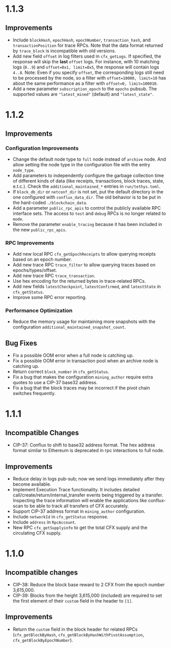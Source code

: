# 1.1.3

## Improvements
- Include `blockHash`, `epochHash`, `epochNumber`, `transaction_hash`, and `transactionPosition` for trace RPCs.
Note that the data format returned by `trace_block` is incompatible with old versions.
- Add new field `offset` in log filters used in `cfx_getLogs`.
  If specified, the response will skip the **last** `offset` logs. 
  For instance, with 10 matching logs (`0..9`) and `offset=0x1, limit=0x5`, the response will contain logs `4..8`.
  Note: Even if you specify `offset`, the corresponding logs still need to be processed by the node,
  so a filter with `offset=10000, limit=10` has about the same performance as a filter with `offset=0, limit=100010`.
- Add a new parameter `subscription_epoch` to the `epochs` pubsub.
  The supported values are `"latest_mined"` (default) and `"latest_state"`.

# 1.1.2

## Improvements

### Configuration Improvements
- Change the default node type to `full` node instead of `archive` node. And allow setting the node type in the
  configuration file with the entry `node_type`.
- Add parameters to independently configure the garbage collection time of different kinds of data (like receipts,
  transactions, block traces, state, e.t.c.). Check the `additional_maintained_*` entries in `run/tethys.toml`.
- If `block_db_dir` or `netconf_dir` is not set, put the default directory in the one configured with `conflux_data_dir`.
  The old behavior is to be put in the hard-coded `./blockchain_data`.
- Add a parameter `public_rpc_apis` to control the publicly available RPC interface sets. 
  The access to `test` and `debug` RPCs is no longer related to `mode`.
- Remove the parameter `enable_tracing` because it has been included in the new `public_rpc_apis`.

### RPC Improvements
- Add new local RPC `cfx_getEpochReceipts` to allow querying receipts based on an epoch number.
- Add new trace RPC `trace_filter` to allow querying traces based on epochs/types/offset.
- Add new trace RPC `trace_transaction`.
- Use hex encoding for the returned bytes in trace-related RPCs.
- Add new fields `latestCheckpoint`, `latestConfirmed`, and `latestState` in `cfx_getStatus`.
- Improve some RPC error reporting.
  
### Performance Optimization
- Reduce the memory usage for maintaining more snapshots with the configuration `additional_maintained_snapshot_count`.
  
## Bug Fixes
- Fix a possible OOM error when a full node is catching up.
- Fix a possible OOM error in transaction pool when an archive node is catching up.
- Return correct `block_number` in `cfx_getStatus`.
- Fix a bug that makes the configuration `mining_author` require extra quotes to use a CIP-37 base32 address.
- Fix a bug that the block traces may be incorrect if the pivot chain switches frequently.

# 1.1.1

## Incompatible Changes
- CIP-37: Conflux to shift to base32 address format. The hex address format similar to Ethereum is deprecated in rpc interactions to full node.

## Improvements

- Reduce delay in logs pub-sub; now we send logs immediately after they become available.
- Implement Execution Trace functionality. It includes detailed call/create/return/internal_transfer events being triggered by a transfer. Inspecting the trace information will enable the applications like conflux-scan to be able to track all transfers of CFX accurately. 
- Support CIP-37 address format in `mining_author` configuration.
- Include `networkId` in `cfx_getStatus` response.
- Include `address` in `RpcAccount`.
- New RPC `cfx_getSupplyinfo` to get the total CFX supply and the circulating CFX supply.

# 1.1.0

## Incompatible changes

- CIP-38: Reduce the block base reward to 2 CFX from the epoch number 3,615,000.
- CIP-39: Blocks from the height 3,615,000 (included) are required to set the first element of their `custom` field in the header to `[1]`.

## Improvements
- Return the `custom` field in the block header for related RPCs (`cfx_getBlockByHash`, `cfx_getBlockByHashWithPivotAssumption`, `cfx_getBlockByEpochNumber`).
